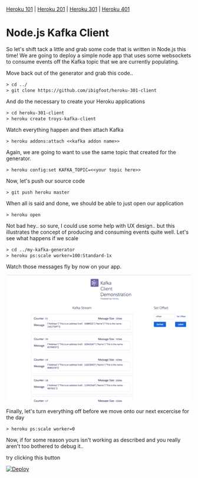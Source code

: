 [Heroku 101](https://github.com/ibigfoot/heroku-101) | [Heroku 201](https://github.com/ibigfoot/heroku-201) | [Heroku 301](https://github.com/ibigfoot/heroku-301) | [Heroku 401](https://github.com/ibigfoot/heroku-401)

# Node.js Kafka Client
So let's shift tack a little and grab some code that is written in Node.js this time! We are going to deploy a simple node app that uses some websockets to consume events off the Kafka topic that we are currently populating.

Move back out of the generator and grab this code..
```
> cd ../
> git clone https://github.com/ibigfoot/heroku-301-client
```

And do the necessary to create your Heroku applications
```
> cd heroku-301-client
> heroku create troys-kafka-client
```

Watch everything happen and then attach Kafka

```
> heroku addons:attach <<kafka addon name>>
```

Again, we are going to want to use the same topic that created for the generator. 

```
> heroku config:set KAFKA_TOPIC=<<your topic here>>
```

Now, let's push our source code

```
> git push heroku master
```

When all is said and done, we should be able to just open our application

```
> heroku open
```

Not bad hey.. so sure, I could use some help with UX design.. but this illustrates the concept of producing and consuming events quite well. 
Let's see what happens if we scale

```
> cd ../my-kafka-generator
> heroku ps:scale worker=100:Standard-1x
```

Watch those messages fly by now on your app. 

![Client](images/6-kafkaClient.png)

Finally, let's turn everything off before we move onto our next excercise for the day

```
> heroku ps:scale worker=0
```

Now, if for some reason yours isn't working as described and you really aren't too bothered to debug it.. 

try clicking this button 

[![Deploy](https://www.herokucdn.com/deploy/button.svg)](https://heroku.com/deploy)
